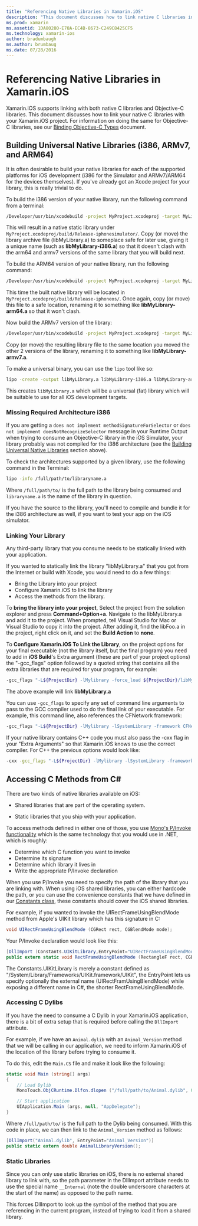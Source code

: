 ```yaml
---
title: "Referencing Native Libraries in Xamarin.iOS"
description: "This document discusses how to link native C libraries into a Xamarin.iOS application. It describes how to build universal native libraries and accessing C methods from C#."
ms.prod: xamarin
ms.assetid: 1DA80280-E78A-EC4B-8673-C249C8425CF5
ms.technology: xamarin-ios
author: bradumbaugh
ms.author: brumbaug
ms.date: 07/28/2016
---
```


# Referencing Native Libraries in Xamarin.iOS

Xamarin.iOS supports linking with both native C libraries and Objective-C
libraries. This document discusses how to link your native C libraries with your
Xamarin.iOS project. For information on doing the same for Objective-C libraries,
see our [Binding Objective-C Types](~/ios/platform/binding-objective-c/index.md) document.

<a name="building_native" />

## Building Universal Native Libraries (i386, ARMv7, and ARM64)

It is often desirable to build your native libraries for each of the
supported platforms for iOS development (i386 for the Simulator and ARMv7/ARM64
for the devices themselves). If you've already got an Xcode project for your
library, this is really trivial to do.

To build the i386 version of your native library, run the following command
from a terminal:

```bash
/Developer/usr/bin/xcodebuild -project MyProject.xcodeproj -target MyLibrary -sdk iphonesimulator -arch i386 -configuration Release clean build
```

This will result in a native static library under `MyProject.xcodeproj/build/Release-iphonesimulator/`. Copy (or move)
the library archive file (libMyLibrary.a) to someplace safe for later use,
giving it a unique name (such as **libMyLibrary-i386.a**) so that it doesn't clash
with the arm64 and armv7 versions of the same library that you will build
next.

To build the ARM64 version of your native library, run the following
command:

```bash
/Developer/usr/bin/xcodebuild -project MyProject.xcodeproj -target MyLibrary -sdk iphoneos -arch arm64 -configuration Release clean build
```

This time the built native library will be located in `MyProject.xcodeproj/build/Release-iphoneos/`. Once again, copy (or
move) this file to a safe location, renaming it to something like
**libMyLibrary-arm64.a** so that it won't clash.

Now build the ARMv7 version of the library:

```bash
/Developer/usr/bin/xcodebuild -project MyProject.xcodeproj -target MyLibrary -sdk iphoneos -arch armv7 -configuration Release clean build
```

Copy (or move) the resulting library file to the same location you moved the
other 2 versions of the library, renaming it to something like
**libMyLibrary-armv7.a**.

To make a universal binary, you can use the `lipo` tool like
so:

```bash
lipo -create -output libMyLibrary.a libMyLibrary-i386.a libMyLibrary-arm64.a libMyLibrary-armv7.a
```

This creates `libMyLibrary.a` which will be a universal (fat) library which
will be suitable to use for all iOS development targets.


### Missing Required Architecture i386

If you are getting a `does not implement methodSignatureForSelector` or `does not implement doesNotRecognizeSelector` message in your Runtime Output when trying to consume an Objective-C library in the iOS Simulator, your library probably was not compiled for the i386 architecture (see the [Building Universal Native Libraries](#building_native) section above).

To check the architectures supported by a given library, use the following command in the Terminal:

```bash
lipo -info /full/path/to/libraryname.a
```

Where `/full/path/to/` is the full path to the library being consumed and `libraryname.a` is the name of the library in question.

If you have the source to the library, you'll need to compile and bundle it for the i386 architecture as well, if you want to test your app on the iOS simulator.

### Linking Your Library

Any third-party library that you consume needs to be statically linked with
your application. 

If you wanted to statically link the library "libMyLibrary.a" that you got
from the Internet or build with Xcode, you would need to do a few things:

-  Bring the Library into your project
-  Configure Xamarin.iOS to link the library
-  Access the methods from the library.


To **bring the library into your project**, Select the project
from the solution explorer and press **Command+Option+a**. Navigate to the
libMyLibrary.a and add it to the project. When prompted, tell Visual Studio for Mac or Visual Studio to
copy it into the project. After adding it, find the libFoo.a in the project,
right click on it, and set the **Build Action** to **none**.

To **Configure Xamarin.iOS To Link the Library**, on the project
options for your final executable (not the library itself, but the final
program) you need to add in **iOS Build**'s Extra argument (these are part of
your project options) the "-gcc_flags" option followed by a quoted string that
contains all the extra libraries that are required for your program, for
example:

```bash
-gcc_flags "-L${ProjectDir} -lMylibrary -force_load ${ProjectDir}/libMyLibrary.a"
```

The above example will link **libMyLibrary.a**

You can use `-gcc_flags` to specify any set of command line arguments to
pass to the GCC compiler used to do the final link of your executable. For
example, this command line, also references the CFNetwork framework:

```bash
-gcc_flags "-L${ProjectDir} -lMylibrary -lSystemLibrary -framework CFNetwork -force_load ${ProjectDir}/libMyLibrary.a"
```

If your native library contains C++ code you must also pass the -cxx flag in
your "Extra Arguments" so that Xamarin.iOS knows to use the correct compiler. For
C++ the previous options would look like:

```bash
-cxx -gcc_flags "-L${ProjectDir} -lMylibrary -lSystemLibrary -framework CFNetwork -force_load ${ProjectDir}/libMyLibrary.a"
```

<a name="Accessing_C_Methods_from_C#" />

## Accessing C Methods from C&#35;

There are two kinds of native libraries available on iOS:

-  Shared libraries that are part of the operating system.

-  Static libraries that you ship with your application.


To access methods defined in either one of those, you use [Mono's P/Invoke functionality](http://www.mono-project.com/docs/advanced/pinvoke/) which is the same technology that you
would use in .NET, which is roughly:

-  Determine which C function you want to invoke
-  Determine its signature
-  Determine which library it lives in
-  Write the appropriate P/Invoke declaration


When you use P/Invoke you need to specify the path of the library that you
are linking with. When using iOS shared libraries, you can either hardcode the
path, or you can use the convenience constants that we have defined in our [Constants class](https://developer.xamarin.com/api/type/Constants/), these constants should cover the iOS shared
libraries.

For example, if you wanted to invoke the UIRectFrameUsingBlendMode method
from Apple's UIKit library which has this signature in C:

```csharp
void UIRectFrameUsingBlendMode (CGRect rect, CGBlendMode mode);
```

Your P/Invoke declaration would look like this:

```csharp
[DllImport (Constants.UIKitLibrary,EntryPoint="UIRectFrameUsingBlendMode")]
public extern static void RectFrameUsingBlendMode (RectangleF rect, CGBlendMode blendMode);
```

The Constants.UIKitLibrary is merely a constant defined as
"/System/Library/Frameworks/UIKit.framework/UIKit", the EntryPoint lets us
specify optionally the external name (UIRectFramUsingBlendMode) while exposing a
different name in C#, the shorter RectFrameUsingBlendMode.

<a name="Accessing_C_Dylibs" />

### Accessing C Dylibs

If you have the need to consume a C Dylib in your Xamarin.iOS application, there is a bit of extra setup that is required before calling the `DllImport` attribute.

For example, if we have an `Animal.dylib` with an `Animal_Version` method that we will be calling in our application, we need to inform Xamarin.iOS of the location of the library before trying to consume it.

To do this, edit the `Main.CS` file and make it look like the following:

```csharp
static void Main (string[] args)
{
	// Load Dylib
	MonoTouch.ObjCRuntime.Dlfcn.dlopen ("/full/path/to/Animal.dylib", 0);

	// Start application
	UIApplication.Main (args, null, "AppDelegate");
}
```

Where `/full/path/to/` is the full path to the Dylib being consumed. With this code in place, we can then link to the `Animal_Version` method as follows:

```csharp
[DllImport("Animal.dylib", EntryPoint="Animal_Version")]
public static extern double AnimalLibraryVersion();
```

<a name="Static_Libraries" />

### Static Libraries

Since you can only use static libraries on iOS, there is no external shared
library to link with, so the path parameter in the DllImport attribute needs to
use the special name `__Internal` (note the double underscore characters at the start of the name) as opposed to the path name.

This forces DllImport to look up the symbol of the method that you are
referencing in the current program, instead of trying to load it from a shared
library.

